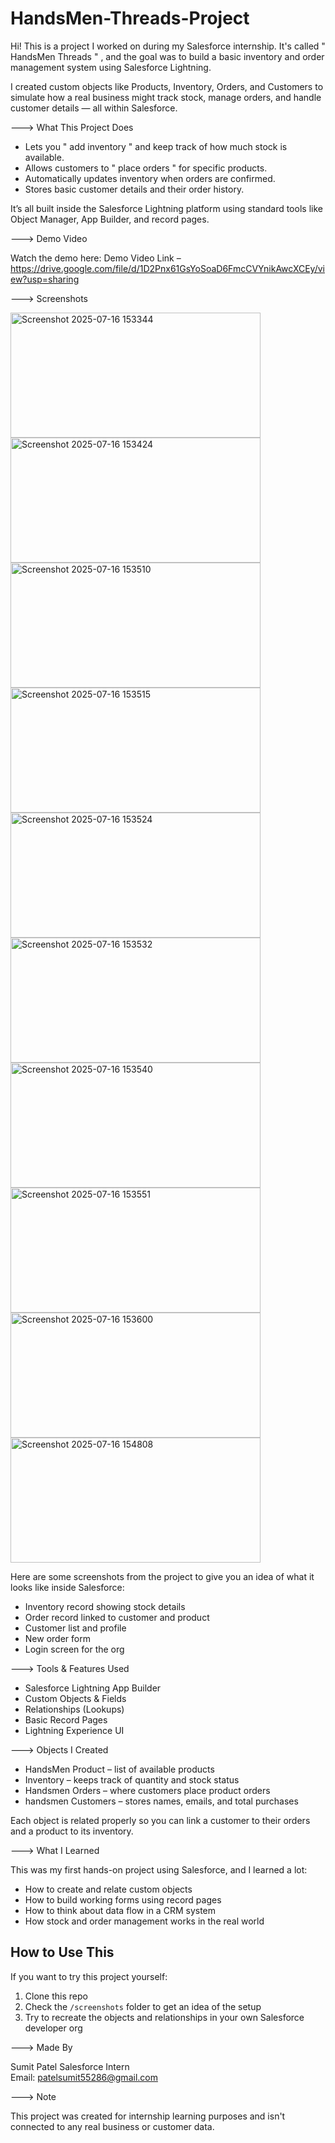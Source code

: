 # HandsMen-Threads-Project

Hi! This is a project I worked on during my Salesforce internship. It's called      " HandsMen Threads " , and the goal was to build a basic inventory and order management system using Salesforce Lightning.

I created custom objects like Products, Inventory, Orders, and Customers to simulate how a real business might track stock, manage orders, and handle customer details — all within Salesforce.

---> What This Project Does

- Lets you " add inventory " and keep track of how much stock is available.
- Allows customers to " place orders " for specific products.
- Automatically updates inventory when orders are confirmed.
- Stores basic customer details and their order history.

It’s all built inside the Salesforce Lightning platform using standard tools like Object Manager, App Builder, and record pages.

---> Demo Video

 Watch the demo here:  Demo Video Link – https://drive.google.com/file/d/1D2Pnx61GsYoSoaD6FmcCVYnikAwcXCEy/view?usp=sharing
 
---> Screenshots


<img width="400" height="200" alt="Screenshot 2025-07-16 153344" src="https://github.com/user-attachments/assets/9a2ebc8d-7c7f-4621-93c9-027b34cecb39" />
<img width="400" height="200" alt="Screenshot 2025-07-16 153424" src="https://github.com/user-attachments/assets/fbfb6f43-63d9-4976-9078-e9ac907bd457" />
<img width="400" height="200" alt="Screenshot 2025-07-16 153510" src="https://github.com/user-attachments/assets/0c19532d-fba3-4baa-bdf0-002431d87bbb" />
<img width="400" height="200" alt="Screenshot 2025-07-16 153515" src="https://github.com/user-attachments/assets/abd63d1c-1bd9-4943-ba44-c6bba191a2f4" />
<img width="400" height="200" alt="Screenshot 2025-07-16 153524" src="https://github.com/user-attachments/assets/5d89dde0-caf0-41b8-9889-0e19d432f877" />
<img width="400" height="200" alt="Screenshot 2025-07-16 153532" src="https://github.com/user-attachments/assets/3a4ab57d-a50a-4226-9ef7-b74478d83926" />
<img width="400" height="200" alt="Screenshot 2025-07-16 153540" src="https://github.com/user-attachments/assets/0a10c052-eda8-4c20-8fad-a78852e700cc" />
<img width="400" height="200" alt="Screenshot 2025-07-16 153551" src="https://github.com/user-attachments/assets/a3874b77-7f63-448e-a7be-af53e4076074" />
<img width="400" height="200" alt="Screenshot 2025-07-16 153600" src="https://github.com/user-attachments/assets/724c91e0-71bd-4368-bb54-613f948249af" />
<img width="400" height="200" alt="Screenshot 2025-07-16 154808" src="https://github.com/user-attachments/assets/03b61ec7-c7d6-4d6a-9531-1f1d909f335f" />


Here are some screenshots from the project to give you an idea of what it looks like inside Salesforce:

- Inventory record showing stock details  
- Order record linked to customer and product  
- Customer list and profile  
- New order form  
- Login screen for the org  

--->  Tools & Features Used

- Salesforce Lightning App Builder
- Custom Objects & Fields
- Relationships (Lookups)
- Basic Record Pages
- Lightning Experience UI
  

---> Objects I Created

- HandsMen Product – list of available products  
- Inventory – keeps track of quantity and stock status  
- Handsmen Orders – where customers place product orders  
- handsmen Customers – stores names, emails, and total purchases

Each object is related properly so you can link a customer to their orders and a product to its inventory.


---> What I Learned

This was my first hands-on project using Salesforce, and I learned a lot:

- How to create and relate custom objects  
- How to build working forms using record pages  
- How to think about data flow in a CRM system  
- How stock and order management works in the real world


##  How to Use This

If you want to try this project yourself:

1. Clone this repo
2. Check the `/screenshots` folder to get an idea of the setup
3. Try to recreate the objects and relationships in your own Salesforce developer org

---> Made By

Sumit Patel
Salesforce Intern  
Email: [patelsumit55286@gmail.com](mailto:patelsumit55286@gmail.com)

--->  Note

This project was created for internship learning purposes and isn't connected to any real business or customer data.

